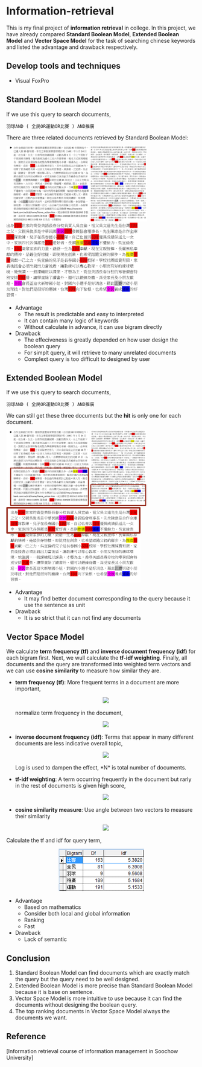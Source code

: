 # Information-retrieval
This is my final project of **information retrieval** in college. In this project, we have already compared **Standard Boolean Model**, **Extended Boolean Model** and **Vector Space Model** for the task of searching chinese keywords and listed the advantage and drawback respectively.

## Develop tools and techniques
+ Visual FoxPro

## Standard Boolean Model
If we use this query to search documents,
```
羽球AND ( 全民OR運動OR比賽 ) AND推廣
```
There are three related documents retrieved by Standard Boolean Model:
<p>
<img height="200" src="https://github.com/ChienKangLu/Information-Retrieval/blob/master/Standard%20Boolean%20Model%20example/Standard%20Boolean%20Model1.jpg" />
  
<img height="200" src="https://github.com/ChienKangLu/Information-Retrieval/blob/master/Standard%20Boolean%20Model%20example/Standard%20Boolean%20Model2.jpg" />

<img height="200" src="https://github.com/ChienKangLu/Information-Retrieval/blob/master/Standard%20Boolean%20Model%20example/Standard%20Boolean%20Model3.jpg" />
</p>

+ Advantage
  + The result is predictable and easy to interpreted
  + It can contain many logic of keywords
  + Without calculate in advance, it can use bigram directly
+ Drawback
  + The effeciveness is greatly depended on how user design the boolean query
  + For simplt query, it will retrieve to many unrelated documents
  + Complext query is too difficult to designed by user
  
## Extended Boolean Model
If we use this query to search documents,
```
羽球AND ( 全民OR運動OR比賽 ) AND推廣
```
We can still get these three documents but the **hit** is only one for each document.
<p>
<img height="200" src="https://github.com/ChienKangLu/Information-Retrieval/blob/master/Extended%20Boolean%20Model%20example/Extended%20Boolean%20Model%20exp1.png" />
  
<img height="200" src="https://github.com/ChienKangLu/Information-Retrieval/blob/master/Extended%20Boolean%20Model%20example/Extended%20Boolean%20Model%20exp2.png" />

<img height="200" src="https://github.com/ChienKangLu/Information-Retrieval/blob/master/Extended%20Boolean%20Model%20example/Extended%20Boolean%20Model%20exp3.png" />
</p>

+ Advantage
  + It may find better document corresponding to the query because it use the sentence as unit
+ Drawback
  + It is so strict that it can not find any documents

## Vector Space Model
We calculate **term frequency (tf)** and **inverse document frequency (idf)** for each bigram first. Next, we wull calculate the **tf-idf weighting**. Finally, all documents and the query are transformed into weighted term vectors and we can use **cosine similarity** to measure how similar they are.
+ **term frequency (tf)**: More frequent terms in a document are more important,<br/>

  <p align="center">
  <img src="https://latex.codecogs.com/svg.latex?f_i_j%20%3D%20%24%20frequency%20of%20term%20%24%20i%20%24%20in%20document%20%24%20j" />
  </p>
  normalize term frequency in the document,<br/>
  <p align="center">
  <img src="https://latex.codecogs.com/svg.latex?tf_i_j%20%3D%20f_i_j/max_i%5C%7B%7Bf_i_j%7D%5C%7D" />
  </p>
+ **inverse document frequency (idf)**: Terms that appear in many different documents are less indicative overall topic,<br/>
  <p align="center">
  <img src="https://latex.codecogs.com/svg.latex?%5Cbegin%7Bmatrix%7D%20df_i%26%20%3D%26%24document%20frequency%20of%20term%20%24i%20%5C%5C%20%26%20%3D%26%20%24numberof%20documents%20containing%20term%20%24i%20%5C%5C%20idf_i%20%26%20%3D%20%26%20%24inverse%20document%20frequency%20of%20term%20%24%20i%20%5C%5C%20%26%20%3D%20%26%20log_2%5C%28N/df_i%5C%29%20%5Cend%7Bmatrix%7D" />
  </p>
  Log is used to dampen the effect, *N* is total number of documents.
+ **tf-idf weighting**: A term occurring frequently in the document but rarly in the rest of documents is given high score,
  <p align="center">
  <img src="https://latex.codecogs.com/svg.latex?w_i_j%3Dtf_i_j%20idf_i%20%3D%20tf_i_jlog_2%5C%28N/df_i%20%5C%29" />
  </p>
+ **cosine similarity measure**: Use angle between two vectors to measure their similarity
  <p align="center">
  <img src="https://latex.codecogs.com/svg.latex?CosSim%28%5Ctextbf%7B%5Ctextit%7Bd%7D%7D_%5Ctextbf%7B%5Ctextit%7Bj%7D%7D%2C%5Ctextbf%7B%5Ctextit%7Bq%7D%7D%29%3D%5Cfrac%7B%5Ctextbf%7B%5Ctextit%7Bd%7D%7D_%5Ctextbf%7B%5Ctextit%7Bj%7D%7D%5Ccdot%20%5Ctextbf%7B%5Ctextit%7Bq%7D%7D%7D%7B%20%5Cleft%20%7C%20%5Ctextbf%7B%5Ctextit%7Bd%7D%7D_%5Ctextbf%7B%5Ctextit%7Bj%7D%7D%20%5Cright%20%7C%20%5Ccdot%20%5Cleft%20%7C%20%5Ctextbf%7B%5Ctextit%7Bq%7D%7D%20%5Cright%20%7C%7D%3D%5Cfrac%7B%5Csum_%7Bi%3D1%7D%5E%7Bt%7D%28w_i_j%5Ccdot%20w_i_q%29%7D%7B%5Csqrt%7B%5Csum_%7Bi%3D1%7D%5E%7Bt%7Dw_i_j%5E2%5Ccdot%20%5Csum_%7Bi%3D1%7D%5E%7Bt%7Dw_i_q%5E2%7D%7D" />
  </p>
  
Calculate the tf and idf for query term,
<p align="center">
  <img src="https://github.com/ChienKangLu/Information-Retrieval/blob/master/Vector%20Space%20Model_example/vector%20space%20model_example1.png" />
</p>

+ Advantage
  + Based on mathematics
  + Consider both local and global information
  + Ranking
  + Fast
+ Drawback
  + Lack of semantic
  
## Conclusion
1. Standard Boolean Model can find documents which are exactly match the query but the query need to be well designed.
2. Extended Boolean Model is more precise than Standard Boolean Model because it is base on sentence.
3. Vector Space Model is more intuitive to use because it can find the documents without designing the boolean query.
4. The top ranking documents in Vector Space Model always the documents we want.

## Reference
[Information retrieval course of information management in Soochow University]



  
  


